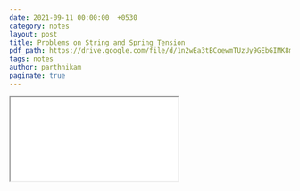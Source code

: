 ```yaml
---
date: 2021-09-11 00:00:00  +0530
category: notes
layout: post
title: Problems on String and Spring Tension
pdf_path: https://drive.google.com/file/d/1n2wEa3tBCoewmTUzUy9GEbGIMK8myGts/preview?usp=sharing
tags: notes
author: parthnikam
paginate: true
---
```


<iframe class="embed-pdf" src="{{ page.pdf_path }}#toolbar=0" seamless="seamless" scrolling="no" style="overflow:hidden"></iframe>
